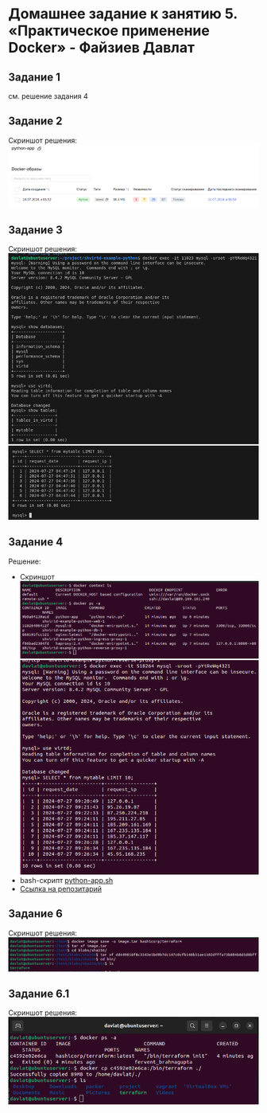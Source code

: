 # Домашнее задание к занятию 5. «Практическое применение Docker» - Файзиев Давлат
## Задание 1
см. решение задания 4

## Задание 2
Скриншот решения:
![Скриншот 1](img/1.png)

## Задание 3
Скриншот решения:
![Скриншот 2](img/2.png)
![Скриншот 3](img/3.png)

## Задание 4
Решение:  
- Скриншот  
![Скриншот 4](img/4.png) 
![Скриншот 5](img/5.png)
- bash-скрипт [python-app.sh](file/python-app.sh)
- [Ссылка на репозитарий](https://github.com/bodra84/shvirtd-example-python.git)

## Задание 6
Скриншот решения:
![Скриншот 6](img/6.png)

## Задание 6.1
Скриншот решения:
![Скриншот 6](img/7.png)

